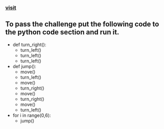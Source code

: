 ### [visit](https://reeborg.ca/reeborg.html?lang=en&mode=python&menu=worlds%2Fmenus%2Freeborg_intro_en.json&name=Hurdle%201&url=worlds%2Ftutorial_en%2Fhurdle1.json)
## To pass the challenge put the following code to the python code section and run it.

- def turn_right():
   - turn_left()
   - turn_left()
   - turn_left()
- def jump():
   - move()
   - turn_left()
   - move()
   - turn_right()
   - move()
   - turn_right()
   - move()
   - turn_left()
- for i in range(0,6):
   - jump()
